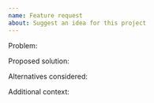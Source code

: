 ```yaml
---
name: Feature request
about: Suggest an idea for this project
---
```


Problem:

Proposed solution:

Alternatives considered:

Additional context:
